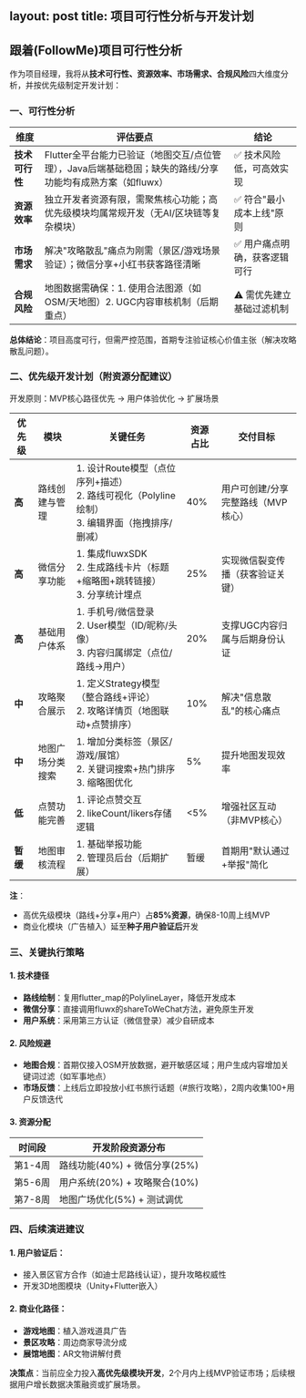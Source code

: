 layout: post
title: 项目可行性分析与开发计划
---

## 跟着(FollowMe)项目可行性分析

作为项目经理，我将从**技术可行性、资源效率、市场需求、合规风险**四大维度分析，并按优先级制定开发计划：

### 一、可行性分析

| 维度 | 评估要点 | 结论 |
|------|---------|------|
| **技术可行性** | Flutter全平台能力已验证（地图交互/点位管理），Java后端基础稳固；缺失的路线/分享功能均有成熟方案（如fluwx） | ✅ 技术风险低，可高效实现 |
| **资源效率** | 独立开发者资源有限，需聚焦核心功能；高优先级模块均属常规开发（无AI/区块链等复杂模块） | ✅ 符合"最小成本上线"原则 |
| **市场需求** | 解决"攻略散乱"痛点为刚需（景区/游戏场景验证）；微信分享+小红书获客路径清晰 | ✅ 用户痛点明确，获客逻辑可行 |
| **合规风险** | 地图数据需确保：1. 使用合法图源（如OSM/天地图）2. UGC内容审核机制（后期重点） | ⚠️ 需优先建立基础过滤机制 |

**总体结论**：项目高度可行，但需严控范围，首期专注验证核心价值主张（解决攻略散乱问题）。

### 二、优先级开发计划（附资源分配建议）

开发原则：MVP核心路径优先 → 用户体验优化 → 扩展场景

| 优先级 | 模块 | 关键任务 | 资源占比 | 交付目标 |
|--------|------|---------|---------|---------|
| **高** | 路线创建与管理 | 1. 设计Route模型（点位序列+描述）<br>2. 路线可视化（Polyline绘制）<br>3. 编辑界面（拖拽排序/删减） | 40% | 用户可创建/分享完整路线（MVP核心） |
| **高** | 微信分享功能 | 1. 集成fluwxSDK<br>2. 生成路线卡片（标题+缩略图+跳转链接）<br>3. 分享统计埋点 | 25% | 实现微信裂变传播（获客验证关键） |
| **高** | 基础用户体系 | 1. 手机号/微信登录<br>2. User模型（ID/昵称/头像）<br>3. 内容归属绑定（点位/路线→用户） | 20% | 支撑UGC内容归属与后期身份认证 |
| **中** | 攻略聚合展示 | 1. 定义Strategy模型（整合路线+评论）<br>2. 攻略详情页（地图联动+点赞排序） | 10% | 解决"信息散乱"的核心痛点 |
| **中** | 地图广场分类搜索 | 1. 增加分类标签（景区/游戏/展馆）<br>2. 关键词搜索+热门排序<br>3. 缩略图优化 | 5% | 提升地图发现效率 |
| **低** | 点赞功能完善 | 1. 评论点赞交互<br>2. likeCount/likers存储逻辑 | <5% | 增强社区互动（非MVP核心） |
| **暂缓** | 地图审核流程 | 1. 基础举报功能<br>2. 管理员后台（后期扩展） | 暂缓 | 首期用"默认通过+举报"简化 |

**注**：
- 高优先级模块（路线+分享+用户）占**85%资源**，确保8-10周上线MVP
- 商业化模块（广告植入）延至**种子用户验证后**开发

### 三、关键执行策略

#### 1. 技术捷径

- **路线绘制**：复用flutter_map的PolylineLayer，降低开发成本
- **微信分享**：直接调用fluwx的shareToWeChat方法，避免原生开发
- **用户系统**：采用第三方认证（微信登录）减少自研成本

#### 2. 风险规避

- **地图合规**：首期仅接入OSM开放数据，避开敏感区域；用户生成内容增加关键词过滤（如军事地点）
- **市场反馈**：上线后立即投放小红书旅行话题（#旅行攻略），2周内收集100+用户反馈迭代

#### 3. 资源分配

| 时间段 | 开发阶段资源分布 |
|--------|-----------------|
| 第1-4周 | 路线功能(40%) + 微信分享(25%) |
| 第5-6周 | 用户系统(20%) + 攻略聚合(10%) |
| 第7-8周 | 地图广场优化(5%) + 测试调优 |

### 四、后续演进建议

#### 1. 用户验证后：

- 接入景区官方合作（如迪士尼路线认证），提升攻略权威性
- 开发3D地图模块（Unity+Flutter嵌入）

#### 2. 商业化路径：

- **游戏地图**：植入游戏道具广告
- **景区攻略**：周边商家导流分成
- **展馆地图**：AR文物讲解付费

**决策点**：当前应全力投入**高优先级模块开发**，2个月内上线MVP验证市场；后续根据用户增长数据决策融资或扩展场景。
